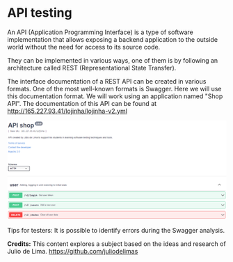 # API testing

An API (Application Programming Interface) is a type of software implementation that allows exposing a backend application to the outside world without the need for access to its source code.

They can be implemented in various ways, one of them is by following an architecture called REST (Representational State Transfer).

The interface documentation of a REST API can be created in various formats. One of the most well-known formats is Swagger. Here we will use this documentation format. We will work using an application named "Shop API". The documentation of this API can be found at http://165.227.93.41/lojinha/lojinha-v2.yml

![Swagger](images/swagger.PNG)

Tips for testers: It is possible to identify errors during the Swagger analysis.

**Credits:** This content explores a subject based on the ideas and research of Julio de Lima. https://github.com/juliodelimas
